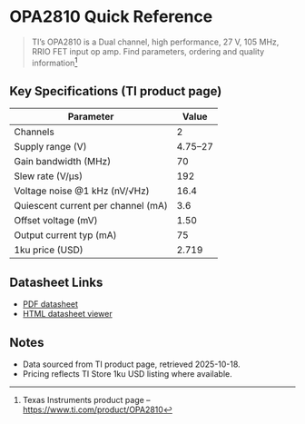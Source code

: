 # OPA2810 Quick Reference

> TI’s OPA2810 is a Dual channel, high performance, 27 V, 105 MHz, RRIO FET input op amp. Find parameters, ordering and quality information[^ti-page]

## Key Specifications (TI product page)

| Parameter | Value |
| --- | --- |
| Channels | 2 |
| Supply range (V) | 4.75–27 |
| Gain bandwidth (MHz) | 70 |
| Slew rate (V/µs) | 192 |
| Voltage noise @1 kHz (nV/√Hz) | 16.4 |
| Quiescent current per channel (mA) | 3.6 |
| Offset voltage (mV) | 1.50 |
| Output current typ (mA) | 75 |
| 1ku price (USD) | 2.719 |

## Datasheet Links

- [PDF datasheet](https://www.ti.com/lit/ds/symlink/opa2810.pdf)
- [HTML datasheet viewer](https://www.ti.com/document-viewer/opa2810/datasheet)

## Notes

- Data sourced from TI product page, retrieved 2025-10-18.
- Pricing reflects TI Store 1ku USD listing where available.

[^ti-page]: Texas Instruments product page – https://www.ti.com/product/OPA2810
